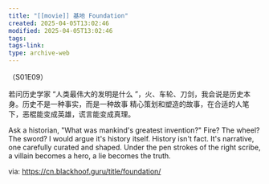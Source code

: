 ```yaml
---
title: "[[movie]] 基地 Foundation"
created: 2025-04-05T13:02:46
modified: 2025-04-05T13:02:46
tags:
tags-link:
type: archive-web
---
```

（S01E09）

若问历史学家 “人类最伟大的发明是什么 ”，火、车轮、刀剑，我会说是历史本身。历史不是一种事实，而是一种故事 精心策划和塑造的故事，在合适的人笔下，恶棍能变成英雄，谎言能变成真理。

Ask a historian, "What was mankind's greatest invention?" Fire? The wheel? The sword? I would argue it's history itself. History isn't fact. It's narrative, one carefully curated and shaped. Under the pen strokes of the right scribe, a villain becomes a hero, a lie becomes the truth.

via: https://cn.blackhoof.guru/title/foundation/